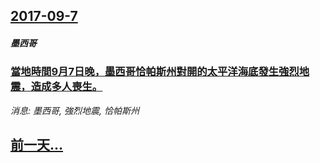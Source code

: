 ## [2017-09-7](/news/2017/09/7/index.md)

##### 墨西哥
### [當地時間9月7日晚，墨西哥恰帕斯州對開的太平洋海底發生強烈地震，造成多人喪生。 ](/news/2017/09/7/當地時間9月7日晚-墨西哥恰帕斯州對開的太平洋海底發生強烈地震-造成多人喪生.md)
_消息: 墨西哥, 強烈地震, 恰帕斯州_

## [前一天...](/news/2017/09/6/index.md)

